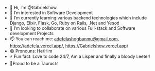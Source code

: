 - 👋 Hi, I’m @Gabrielshow
- 👀 I’m interested in Software Development
- 🌱 I’m currently learning various backend technologies which include Django, Elixir, Flask, Go, Ruby on Rails, .Net and Yesod
- 💞️ I’m looking to collaborate on various Full-stack and Software development Projects
- 📫 You can reach me: adefelashogbanmu@gmail.com, https://adefela.vercel.app/, https://Gabrielshow.vercel.app/
- 😄 Pronouns: He/Him
- ⚡ Fun fact: Love to code 24/7, Am a Lisper and finally a bloody Leeter! 
- 🐐Proud to be a Taurus♉ 
